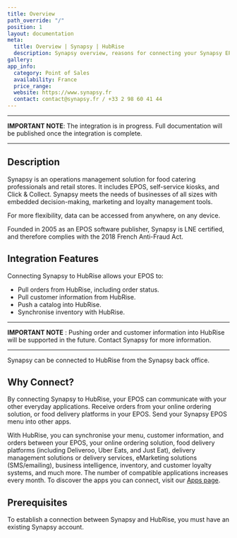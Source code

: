 ```yaml
---
title: Overview
path_override: "/"
position: 1
layout: documentation
meta:
  title: Overview | Synapsy | HubRise
  description: Synapsy overview, reasons for connecting your Synapsy EPOS to HubRise and summary of integrated features. Synchronise data between your EPOS and your other apps.
gallery:
app_info:
  category: Point of Sales
  availability: France
  price_range:
  website: https://www.synapsy.fr
  contact: contact@synapsy.fr / +33 2 98 60 41 44
---
```


---

**IMPORTANT NOTE**: The integration is in progress. Full documentation will be published once the integration is complete.

---

## Description

Synapsy is an operations management solution for food catering professionals and retail stores. It includes EPOS, self-service kiosks, and Click & Collect. Synapsy meets the needs of businesses of all sizes with embedded decision-making, marketing and loyalty management tools.

For more flexibility, data can be accessed from anywhere, on any device.

Founded in 2005 as an EPOS software publisher, Synapsy is LNE certified, and therefore complies with the 2018 French Anti-Fraud Act.

## Integration Features

Connecting Synapsy to HubRise allows your EPOS to:

- Pull orders from HubRise, including order status.
- Pull customer information from HubRise.
- Push a catalog into HubRise.
- Synchronise inventory with HubRise.

---

**IMPORTANT NOTE** : Pushing order and customer information into HubRise will be supported in the future. Contact Synapsy for more information.

---

Synapsy can be connected to HubRise from the Synapsy back office.

## Why Connect?

By connecting Synapsy to HubRise, your EPOS can communicate with your other everyday applications. Receive orders from your online ordering solution, or food delivery platforms in your EPOS. Send your Synapsy EPOS menu into other apps.

With HubRise, you can synchronise your menu, customer information, and orders between your EPOS, your online ordering solution, food delivery platforms (including Deliveroo, Uber Eats, and Just Eat), delivery management solutions or delivery services, eMarketing solutions (SMS/emailing), business intelligence, inventory, and customer loyalty systems, and much more. The number of compatible applications increases every month. To discover the apps you can connect, visit our [Apps page](/apps).

## Prerequisites

To establish a connection between Synapsy and HubRise, you must have an existing Synapsy account.
